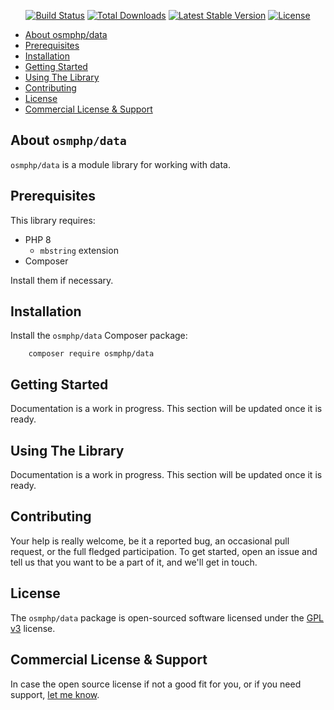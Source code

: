 <p align="center">
    <a href="https://github.com/osmphp/data/actions"><img src="https://github.com/osmphp/data/workflows/tests/badge.svg" alt="Build Status"></a>
    <a href="https://packagist.org/packages/osmphp/data"><img src="https://img.shields.io/packagist/dt/osmphp/data" alt="Total Downloads"></a>
    <a href="https://packagist.org/packages/osmphp/data"><img src="https://img.shields.io/packagist/v/osmphp/data" alt="Latest Stable Version"></a>
    <a href="https://packagist.org/packages/osmphp/data"><img src="https://img.shields.io/packagist/l/osmphp/data" alt="License"></a>
</p>

* [About osmphp/data](#about-osmphpdata) 
* [Prerequisites](#prerequisites) 
* [Installation](#installation) 
* [Getting Started](#getting-started)
* [Using The Library](#using-the-library)
* [Contributing](#contributing)
* [License](#license)
* [Commercial License & Support](#commercial-license--support)

## About `osmphp/data`

`osmphp/data` is a module library for working with data.

## Prerequisites

This library requires:

* PHP 8
    * `mbstring` extension
* Composer

Install them if necessary.

## Installation

Install the `osmphp/data` Composer package:

        composer require osmphp/data

## Getting Started 

Documentation is a work in progress. This section will be updated once it is
ready.

## Using The Library

Documentation is a work in progress. This section will be updated once it is ready.

## Contributing

Your help is really welcome, be it a reported bug, an occasional pull request, or the full fledged participation. To get started, open an issue and tell us that you want to be a part of it, and we'll get in touch.   

## License

The `osmphp/data` package is open-sourced software licensed under the [GPL v3](LICENSE) license.

## Commercial License & Support

In case the open source license if not a good fit for you, or if you need support, [let me know](https://github.com/osmianski). 